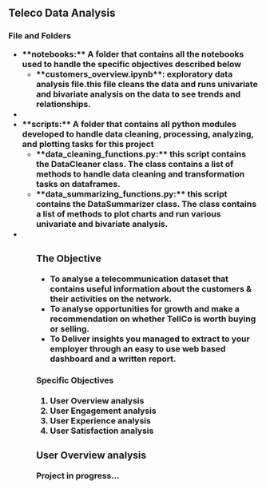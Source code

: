<h2>Teleco Data Analysis</h2>

<h3> File and Folders </li>
<ul> 
<li>**notebooks:** A folder that contains all the notebooks used to handle the specific objectives described below
<ul>
    <li> **customers_overview.ipynb**: exploratory data analysis file.this file cleans the data and runs univariate and bivariate analysis on the data to see trends and relationships.</li>
</ul>
<li>
<li>**scripts:** A folder that contains all python modules developed to handle data cleaning, processing, analyzing, and plotting tasks for this project
<ul>
    <li>
        **data_cleaning_functions.py:** this script contains the DataCleaner class. The class contains a list of methods to handle data cleaning and transformation tasks on dataframes.
    </li>
    <li>
        **data_summarizing_functions.py:** this script contains the DataSummarizer class. The class contains a list of methods to 
        plot charts and run various univariate and bivariate analysis.
    </li>
</ul>
<li>

<ul>

<h3> The Objective </h3>
<ul>
<li>To analyse a telecommunication dataset that contains useful information about the customers & their activities on the network.</li>
<li>To analyse opportunities for growth and make a recommendation on whether TellCo is worth buying or selling.</li>
<li>To Deliver insights you managed to extract to your employer through an easy to use web based dashboard and a written report. </li>
</ul>

<h4> Specific Objectives </h4>
<ol>
<li>User Overview analysis </li>
<li>User Engagement analysis </li>
<li>User Experience analysis </li>
<li>User Satisfaction analysis</li>
</ol>

<h3> User Overview analysis</h3>


Project in progress...



